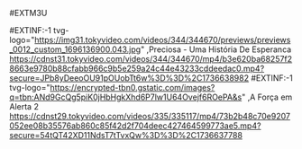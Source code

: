#EXTM3U

#EXTINF:-1 tvg-logo="https://img31.tokyvideo.com/videos/344/344670/previews/previews_0012_custom_1696136900.043.jpg" ,Preciosa - Uma História De Esperanca
https://cdnst31.tokyvideo.com/videos/344/344670/mp4/b3e620ba68257f28663e9780b88cfabb966c9b5e259a24c44e43233cddeedac0.mp4?secure=JPb8yDeeoOU91pOUobTt6w%3D%3D%2C1736638982
#EXTINF:-1 tvg-logo="https://encrypted-tbn0.gstatic.com/images?q=tbn:ANd9GcQg5piK0jHbHgkXhd6P7lw1U64Ovejf6ROePA&s" ,A Força em Alerta 2
https://cdnst29.tokyvideo.com/videos/335/335117/mp4/73b2b48c70e9207052ee08b35576ab860c85f42d2f704deec427464599773ae5.mp4?secure=54tQT42XD11NdsT7tTvxQw%3D%3D%2C1736637788

